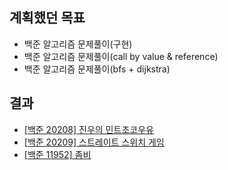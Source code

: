 ## 계획했던 목표
- 백준 알고리즘 문제풀이(구현)
- 백준 알고리즘 문제풀이(call by value & reference)
- 백준 알고리즘 문제풀이(bfs + dijkstra)

## 결과
- [[백준 20208] 진우의 민트초코우유](https://blog.naver.com/kerochuu/222156006975)
- [[백준 20209] 스트레이트 스위치 게임](https://blog.naver.com/kerochuu/222156612651)
- [[백준 11952] 좀비](https://blog.naver.com/kerochuu/222157835312)